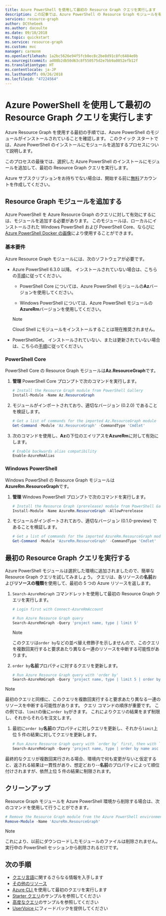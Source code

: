 ```yaml
---
title: Azure PowerShell を使用して最初の Resource Graph クエリを実行します
description: この記事では、Azure PowerShell の Resource Graph モジュールを有効にして、最初のクエリを実行する手順について説明します。
services: resource-graph
author: DCtheGeek
ms.author: dacoulte
ms.date: 09/18/2018
ms.topic: quickstart
ms.service: resource-graph
ms.custom: mvc
manager: carmonm
ms.openlocfilehash: 1a2bc5626e94f5fcb0ec8c2be8d91c8fc6484e0b
ms.sourcegitcommit: ad08b2db50d63c8f550575d2e7bb9a0852efb12f
ms.translationtype: HT
ms.contentlocale: ja-JP
ms.lasthandoff: 09/26/2018
ms.locfileid: "47224564"
---
```

# <a name="run-your-first-resource-graph-query-using-azure-powershell"></a>Azure PowerShell を使用して最初の Resource Graph クエリを実行します

Azure Resource Graph を使用する最初の手順では、Azure PowerShell のモジュールがインストールされていることを確認します。 このクイック スタートでは、Azure PowerShell のインストールにモジュールを追加するプロセスについて説明します。

このプロセスの最後では、選択した Azure PowerShell のインストールにモジュールを追加して、最初の Resource Graph クエリを実行します。

Azure サブスクリプションをお持ちでない場合は、開始する前に[無料](https://azure.microsoft.com/free/)アカウントを作成してください。

## <a name="add-the-resource-graph-module"></a>Resource Graph モジュールを追加する

Azure PowerShell を Azure Resource Graph のクエリに対して有効にするには、モジュールを追加する必要があります。 このモジュールは、ローカルにインストールされた Windows PowerShell および PowerShell Core、ならびに [Azure PowerShell Docker の画像](https://hub.docker.com/r/azuresdk/azure-powershell/)により使用することができます。

### <a name="base-requirements"></a>基本要件

Azure Resource Graph モジュールには、次のソフトウェアが必要です。

- Azure PowerShell 6.3.0 以降。 インストールされていない場合は、こちらの[手順](/powershell/azure/install-azurerm-ps)に従ってください。

  - PowerShell Core については、Azure PowerShell モジュールの**Az**バージョンを使用してください。

  - Windows PowerShell については、Azure PowerShell モジュールの**AzureRm**バージョンを使用してください。

  > [!NOTE]
  > Cloud Shell にモジュールをインストールすることは現在推奨されません。

- PowerShellGet。 インストールされていない、または更新されていない場合は、こちらの[手順](/powershell/gallery/installing-psget)に従ってください。

### <a name="powershell-core"></a>PowerShell Core

PowerShell Core の Resource Graph モジュールは**Az.ResourceGraph**です。

1. **管理** PowerShell Core プロンプトで次のコマンドを実行します。

   ```powershell
   # Install the Resource Graph module from PowerShell Gallery
   Install-Module -Name Az.ResourceGraph
   ```

1. モジュールがインポートされており、適切なバージョン (0.2.0) であることを検証します。

   ```powershell
   # Get a list of commands for the imported Az.ResourceGraph module
   Get-Command -Module 'Az.ResourceGraph' -CommandType 'Cmdlet'
   ```

1. 次のコマンドを使用し、**Az**の下位のエイリアスを**AzureRm**に対して有効にします。

   ```powershell
   # Enable backwards alias compatibility
   Enable-AzureRmAlias
   ```

### <a name="windows-powershell"></a>Windows PowerShell

Windows PowerShell の Resource Graph モジュールは**AzureRm.ResourceGraph**です。

1. **管理** Windows PowerShell プロンプトで次のコマンドを実行します。

   ```powershell
   # Install the Resource Graph (prerelease) module from PowerShell Gallery
   Install-Module -Name AzureRm.ResourceGraph -AllowPrerelease
   ```

1. モジュールがインポートされており、適切なバージョン (0.1.0-preview) であることを検証します。

   ```powershell
   # Get a list of commands for the imported AzureRm.ResourceGraph module
   Get-Command -Module 'AzureRm.ResourceGraph' -CommandType 'Cmdlet'
   ```

## <a name="run-your-first-resource-graph-query"></a>最初の Resource Graph クエリを実行する

Azure PowerShell モジュールは選択した環境に追加されましたので、簡単な Resource Graph クエリを試してみましょう。 クエリは、各リソースの**名前**および**リソースの種類**を使用して、最初の 5 つの Azure リソースを返します。

1. `Search-AzureRmGraph` コマンドレットを使用して最初の Resource Graph クエリを実行します。

   ```powershell
   # Login first with Connect-AzureRmAccount

   # Run Azure Resource Graph query
   Search-AzureRmGraph -Query 'project name, type | limit 5'
   ```

   > [!NOTE]
   > このクエリは`order by`などの並べ替え修飾子を示しませんので、このクエリを複数回実行すると要求あたり異なる一連のリソースを中断する可能性があります。

1. `order by`**名前**プロパティに対するクエリを更新します。

   ```powershell
   # Run Azure Resource Graph query with 'order by'
   Search-AzureRmGraph -Query 'project name, type | limit 5 | order by name asc'
   ```

  > [!NOTE]
  > 最初のクエリと同様に、このクエリを複数回実行すると要求あたり異なる一連のリソースを中断する可能性があります。 クエリ コマンドの順序が重要です。 この例では、`limit`の後に`order by`がきます。 これによりクエリの結果をまず制限し、それからそれらを注文します。

1. 最初に`order by`**名前**のプロパティに対しクエリを更新し、それから`limit`上位 5 件の結果に対してクエリを更新します。

   ```powershell
   # Run Azure Resource Graph query with `order by` first, then with `limit`
   Search-AzureRmGraph -Query 'project name, type | order by name asc | limit 5'
   ```

最終的なクエリが複数回実行される場合、環境内で何も変更がないと仮定すると、返される結果は一貫性があり、想定どおり--**名前**のプロパティによって順位付けされますが、依然上位 5 件の結果に制限されます。

## <a name="cleanup"></a>クリーンアップ

Resource Graph モジュールを Azure PowerShell 環境から削除する場合は、次のコマンドを使用して行うことができます。

```powershell
# Remove the Resource Graph module from the Azure PowerShell environment
Remove-Module -Name 'AzureRm.ResourceGraph'
```

> [!NOTE]
> これにより、以前にダウンロードしたモジュールのファイルは削除されません。 実行中の PowerShell セッションから削除されるだけです。

## <a name="next-steps"></a>次の手順

- [クエリ言語](./concepts/query-language.md)に関するさらなる情報を入手します
- [その他のリソース](./concepts/explore-resources.md)
- [Azure CLI ](first-query-azurecli.md)を使用して最初のクエリを実行します
- [Starter クエリ](./samples/starter.md)のサンプルを参照してください
- [高度なクエリ](./samples/advanced.md)のサンプルを参照してください
- [UserVoice ](https://feedback.azure.com/forums/915958-azure-governance)にフィードバックを提供してください